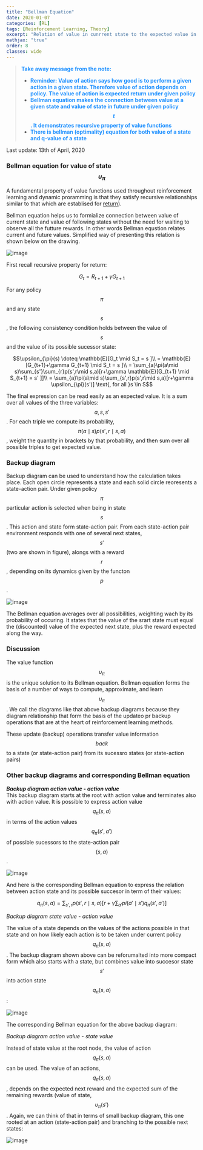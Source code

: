 ```yaml
---
title: "Bellman Equation"
date: 2020-01-07
categories: [RL]
tags: [Reinforcement Learning, Theory]
excerpt: "Relation of value in cunrrent state to the expected value in following states. What is the Bellman eqation"
mathjax: "true"
order: 8
classes: wide
---
```


> <span style="color:dodgerblue">**Take away message from the note:**</span>
> * <span style="color:dodgerblue">**Reminder: Value of action says how good is to perform a given action in a given state. Therefore value of action depends on policy. The value of action is expected return under given policy**</span>
> * <span style="color:dodgerblue">**Bellman equation makes the connection between value at a given state and value of state in future under given policy$$t$$. It demonstrates recursive property of value functions**</span>
> * <span style="color:dodgerblue">**There is bellman (optimality) equation for both value of a state and q-value of a state**</span>

Last update: 13th of April, 2020

### Bellman equation for value of state $$\upsilon_{\pi}$$

A fundamental property of value functions used throughout reinforcement learning and dynamic proramming is that they satisfy recursive relationships similar to that which are establised for [return](http://www.damiankolmas.com/rl/Rewards/)).

Bellman equation helps us to formialize connection between value of current state and value of following states without the need for waiting to observe all the futture rewards.
In other words Bellman equstion relates current and future values. Simplified way of presenting this relation is shown below on the drawing.

![image](/images/Bellman_eq_drawing_01.jpg)

First recall recursive property for return:

$$G_t = R_{t+1} + \gamma G_{t+1}$$

For any policy $$\pi$$ and any state $$s$$, the following consistency condition holds between the value of $$s$$ and the value of its possible sucessor state:

$$\upsilon_{\pi}(s) \doteq \mathbb{E}[G_t \mid S_t = s ]\\
= \mathbb{E}[G_{t+1}+\gamma G_{t+1} \mid S_t = s ]\\
= \sum_{a}\pi(a\mid s)\sum_{s'}\sum_{r}p(s',r\mid s,a)[r+\gamma \mathbb{E}[G_{t+1} \mid S_{t+1} = s' ]]\\
= \sum_{a}\pi(a\mid s)\sum_{s',r}p(s',r\mid s,a)[r+\gamma \upsilon_{\pi}(s')] \text{,   for all }s \in S$$

The final expression can be read easily as an expected value. It is a sum over all values of the three variables: $$a, s, s'$$. For each triple we compute its probability, $$\pi(a\mid s)p(s',r\mid s,a)$$, weight the quantity in brackets by that probability, and then sum over all possible triples to get expected value.

### Backup diagram

Backup diagram can be used to understand how the calculation takes place. Each open circle represents a state and each solid circle reoresents a state-action pair. Under given policy $$\pi$$ particular action is selected when being in state $$s$$. This action and state form state-action pair. From each state-action pair environment responds with one of several next states, $$s'$$ (two are shown in figure), alongs with a reward $$r$$, depending on its dynamics given by the functon $$p$$.

![image](/images/backup_diagram_for_v.png)

The Bellman equation averages over all possibilities, weighting wach by its probability of occuring. It states that the value of the srart state must equal the (discounted) value of the expected next state, plus the reward expected along the way.

### Discussion

The value function $$\upsilon_{\pi}$$ is the unique solution to its Bellman equation. Bellman equation forms the basis of a number of ways to compute, approximate, and learn $$\upsilon_{\pi}$$. We call the diagrams like that above backup diagrams because they diagram relationship that form the basis of the updateo pr backup operations that are at the heart of reinforcement learning methods.

These update (backup) operations transfer value information $$back$$ to a state (or state-action pair) from its sucessro states (or state-action pairs)


### Other backup diagrams and corresponding Bellman equation

***Backup diagram action value - action value***  
This backup diagram starts at the root with action value and terminates also with action value. It is possible to express action value $$q_{\pi}(s,a)$$ in terms of the action values $$q_{\pi}(s',a')$$ of possible sucessors to the state-action pair $$(s,a)$$.

![image](/images/backupDiagram_actionValue_actionValue.png)

And here is the corresponding Bellman equation to express the relation between action state and its possible succesor in term of their values:

$$q_{\pi}(s,a) = \sum_{s',r}p(s',r\mid s,a)[r+\gamma \sum_{a'} pi(a'\mid s') q_{\pi}(s',a')]$$

*Backup diagram state value - action value*

The value of a state depends on the values of the actions possible in that state and on how likely each action is to be taken under current policy $$q_{\pi}(s,a)$$. The backup diagram shown above can be reforumalted into more compact form which also starts with a state, but combines value into succesor state $$s'$$ into action state $$q_{\pi}(s,a)$$:

![image](/images/backup_diagram_stateValue_actionValue.png)

The corresponding Bellman equation for the above backup diagram:

*Backup diagram action value - state value*

Instead of state value at the root node, the value of action $$q_{\pi}(s,a)$$ can be used. The value of an actions, $$q_{\pi}(s,a)$$, depends on the expected next reward and the expected sum of the remaining rewards (value of state, $$\upsilon_{\pi}(s')$$. Again, we can think of that in terms of small backup diagram, this one rooted at an action (state-action pair) and branching to the possible next states:

![image](/images/backup_diagram_actionValue_stateValue.png)


